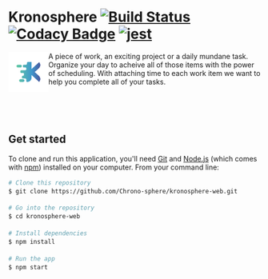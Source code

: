 # Kronosphere [![Build Status](https://travis-ci.org/Chrono-sphere/kronosphere-web.svg?branch=develop=50x50)](https://travis-ci.org/Chrono-sphere/kronosphere-web) [![Codacy Badge](https://api.codacy.com/project/badge/Grade/5ff0cf167e5d4ea5ab7ca9ea79bb4013)](https://www.codacy.com/app/MidnightJabber/kronosphere-web?utm_source=github.com&amp;utm_medium=referral&amp;utm_content=Chrono-sphere/kronosphere-web&amp;utm_campaign=Badge_Grade) [![jest](https://jestjs.io/img/jest-badge.svg)](https://github.com/facebook/jest)
<img align="left" src="https://github.com/Chrono-sphere/kronosphere-web/blob/develop/src/assets/images/logo/kronosphere_logo_without_shadow.png" width="80px">
A piece of work, an exciting project or a daily mundane task. Organize your day to acheive all of those items with the power of scheduling. With attaching time to each work item we want to help you complete all of your tasks.

<br><br><br>

## Get started

To clone and run this application, you'll need [Git](https://git-scm.com) and [Node.js](https://nodejs.org/en/download/) (which comes with [npm](http://npmjs.com)) installed on your computer. From your command line:

```bash
# Clone this repository
$ git clone https://github.com/Chrono-sphere/kronosphere-web.git

# Go into the repository
$ cd kronosphere-web

# Install dependencies
$ npm install

# Run the app
$ npm start
```
